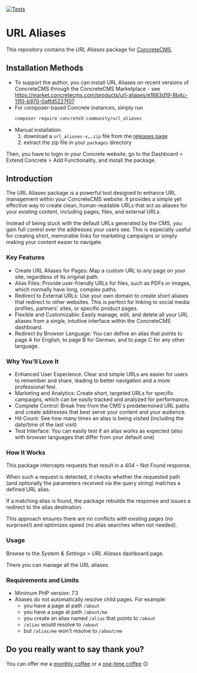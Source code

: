 [![Tests](https://github.com/concrete5-community/url_aliases/actions/workflows/tests.yml/badge.svg)](https://github.com/concrete5-community/url_aliases/actions/workflows/tests.yml)

# URL Aliases

This repository contains the *URL Aliases* package for [ConcreteCMS](https://www.concretecms.org/).

## Installation Methods

* To support the author, you can install URL Aliases on recent versions of ConcreteCMS through the ConcreteCMS Marketplace - see https://market.concretecms.com/products/url-aliases/e1683d19-8b4c-11f0-b970-0affd5227f07
* For composer-based Concrete instances, simply run
   ```sh
   composer require concrete5-community/url_aliases
   ```
* Manual installation:
  1. download a `url_aliases-v….zip` file from the [releases page](https://github.com/concrete5-community/url_aliases/releases/latest)
  2. extract the zip file in your `packages` directory

Then, you have to login in your Concrete website, go to the Dashboard > Extend Concrete > Add Functionality, and install the package.

## Introduction

The URL Aliases package is a powerful tool designed to enhance URL management within your ConcreteCMS website.
It provides a simple yet effective way to create clean, human-readable URLs that act as aliases for your existing content, including pages, files, and external URLs.

Instead of being stuck with the default URLs generated by the CMS, you gain full control over the addresses your users see.
This is especially useful for creating short, memorable links for marketing campaigns or simply making your content easier to navigate.

### Key Features

- Create URL Aliases for Pages: Map a custom URL to any page on your site, regardless of its original path.
- Alias Files: Provide user-friendly URLs for files, such as PDFs or images, which normally have long, complex paths.
- Redirect to External URLs: Use your own domain to create short aliases that redirect to other websites. This is perfect for linking to social media profiles, partners' sites, or specific product pages.
- Flexible and Customizable: Easily manage, edit, and delete all your URL aliases from a single, intuitive interface within the ConcreteCMS dashboard.
- Redirect by Browser Language: You can define an alias that points to page A for English, to page B for German, and to page C for any other language.

### Why You'll Love It

- Enhanced User Experience: Clear and simple URLs are easier for users to remember and share, leading to better navigation and a more professional feel.
- Marketing and Analytics: Create short, targeted URLs for specific campaigns, which can be easily tracked and analyzed for performance.
- Complete Control: Break free from the CMS's predetermined URL paths and create addresses that best serve your content and your audience.
- Hit Count: See how many times an alias is being visited (including the date/time of the last visit)
- Test Interface: You can easily test if an alias works as expected (also with browser languages that differ from your default one)

### How It Works

This package intercepts requests that result in a 404 – Not Found response.

When such a request is detected, it checks whether the requested path (and optionally the parameters received via the query string) matches a defined URL alias.

If a matching alias is found, the package rebuilds the response and issues a redirect to the alias destination.

This approach ensures there are no conflicts with existing pages (no surprises!) and optimizes speed (no alias searches when not needed).

### Usage

Browse to the *System & Settings* > *URL Aliases* dashboard page.

There you can manage all the URL aliases.

### Requirements and Limits

- Minimum PHP version: 7.3
- Aliases do not automatically resolve child pages. For example:
  - you have a page at path `/about`
  - you have a page at path `/about/me`
  - you create an alias named `/alias` that points to `/about`
  - `/alias` would resolve to `/about`
  - but `/alias/me` won't resolve to `/about/me`

## Do you really want to say thank you?

You can offer me a [monthly coffee](https://github.com/sponsors/mlocati) or a [one-time coffee](https://paypal.me/mlocati) :wink:
